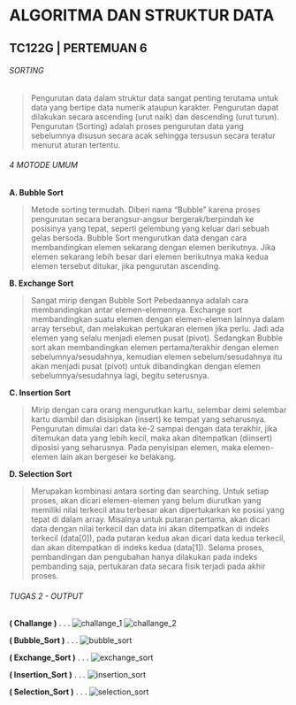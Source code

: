 # ALGORITMA DAN STRUKTUR DATA
## TC122G | PERTEMUAN 6

###### SORTING
>Pengurutan data dalam struktur data sangat penting terutama untuk data yang bertipe data numerik ataupun karakter.
>Pengurutan dapat dilakukan secara ascending (urut naik) dan descending (urut turun).
>Pengurutan (Sorting) adalah proses pengurutan data yang sebelumnya disusun secara acak sehingga tersusun secara teratur menurut aturan tertentu.

###### 4 MOTODE UMUM
**A. Bubble Sort**
>Metode sorting termudah.
>Diberi nama “Bubble” karena proses pengurutan secara berangsur-angsur bergerak/berpindah ke posisinya yang tepat, seperti gelembung yang keluar dari sebuah gelas bersoda.
>Bubble Sort mengurutkan data dengan cara membandingkan elemen sekarang dengan elemen berikutnya.
>Jika elemen sekarang lebih besar dari elemen berikutnya maka kedua elemen tersebut ditukar, jika pengurutan ascending.

**B. Exchange Sort**
>Sangat mirip dengan Bubble Sort
>Pebedaannya adalah cara membandingkan antar elemen-elemennya.
>Exchange sort membandingkan suatu elemen dengan elemen-elemen lainnya dalam array tersebut, dan melakukan pertukaran elemen jika perlu. Jadi ada elemen yang selalu menjadi elemen pusat (pivot).
>Sedangkan Bubble sort akan membandingkan elemen pertama/terakhir dengan elemen sebelumnya/sesudahnya, kemudian elemen sebelum/sesudahnya itu akan menjadi pusat (pivot) untuk dibandingkan dengan elemen sebelumnya/sesudahnya lagi, begitu seterusnya.

**C. Insertion Sort**
>Mirip dengan cara orang mengurutkan kartu, selembar demi selembar kartu diambil dan disisipkan (insert) ke tempat yang seharusnya.
>Pengurutan dimulai dari data ke-2 sampai dengan data terakhir, jika ditemukan data yang lebih kecil, maka akan ditempatkan (diinsert) diposisi yang seharusnya.
>Pada penyisipan elemen, maka elemen-elemen lain akan bergeser ke belakang.

**D. Selection Sort**
>Merupakan kombinasi antara sorting dan searching.
>Untuk setiap proses, akan dicari elemen-elemen yang belum diurutkan yang memiliki nilai terkecil atau terbesar akan dipertukarkan ke posisi yang tepat di dalam array.
>Misalnya untuk putaran pertama, akan dicari data dengan nilai terkecil dan data ini akan ditempatkan di indeks terkecil (data[0]), pada putaran kedua akan dicari data kedua terkecil, dan akan ditempatkan di indeks kedua (data[1]).
>Selama proses, pembandingan dan pengubahan hanya dilakukan pada indeks pembanding saja, pertukaran data secara fisik terjadi pada akhir proses.

###### TUGAS 2 - OUTPUT
**( Challange )**
. . .
![challange_1](/assets/images/a.png)
![challange_2](/1.Challenge/screenshot/b.jpg)

**( Bubble_Sort )**
. . .
![bubble_sort](/2.Bubble_Sort/screenshot/bubble.jpg)

**( Exchange_Sort )**
. . .
![exchange_sort](/3.Exchange_Sort/screenshot/exchange.jpg)

**( Insertion_Sort )**
. . .
![insertion_sort](/4.Insertion_Sort/screenshot/insertion.jpg)

**( Selection_Sort )**
. . .
![selection_sort](/5.Selection_Sort/screenshot/selection.jpg)
